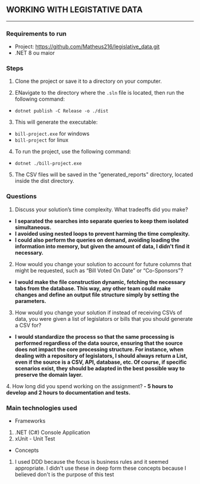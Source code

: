 ## WORKING WITH LEGISTATIVE DATA
----
### Requirements to run 
- Project: https://github.com/Matheus216/legislative_data.git
- .NET 8 ou maior

### Steps
1. Clone the project or save it to a directory on your computer.

2. ENavigate to the directory where the `.sln` file is located, then run the following command:

- `dotnet publish -C Release -o ./dist`

3. This will generate the executable:
- `bill-project.exe` for windows 
- `bill-project` for linux 

4. To run the project, use the following command:
- `dotnet ./bill-project.exe`

5. The CSV files will be saved in the "generated_reports" directory, located inside the dist directory.


### Questions 

1. Discuss your solution’s time complexity. What tradeoffs did you make?<b> 
- I separated the searches into separate queries to keep them isolated simultaneous.
- I avoided using nested loops to prevent harming the time complexity.
- I could also perform the queries on demand, avoiding loading the information into memory, but given the amount of data, I didn't find it necessary.
</b>

2. How would you change your solution to account for future columns that might be requested, such as “Bill Voted On Date” or “Co-Sponsors”?<b>
- I would make the file construction dynamic, fetching the necessary tabs from the database.
This way, any other team could make changes and define an output file structure simply by setting the parameters.
</b>

3. How would you change your solution if instead of receiving CSVs of data, you were given a
list of legislators or bills that you should generate a CSV for?<b>
- I would standardize the process so that the same processing is performed regardless of the data source, ensuring that the source does not impact the core processing structure.
For instance, when dealing with a repository of legislators, I should always return a List, even if the source is a CSV, API, database, etc.
Of course, if specific scenarios exist, they should be adapted in the best possible way to preserve the domain layer.
</b>
4. How long did you spend working on the assignment?<b>
- 5 hours to develop and 2 hours to documentation and tests.
</b>


### Main technologies used 

- Frameworks
1. .NET (C#) Console Application
2. xUnit - Unit Test

- Concepts
1. I used DDD because the focus is business rules and it seemed appropriate. I didn't use these in deep form these concepts because I believed don't is the purpose of this test
